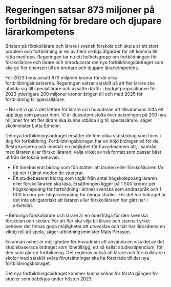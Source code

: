 # Regeringen satsar 873 miljoner på fortbildning för bredare och djupare lärarkompetens

Bristen på förskollärare och lärare i svensk förskola och skola är ett stort problem och fortbildning är en av flera viktiga åtgärder för att komma till rätta med den. Regeringen tar nu ett helhetsgrepp om fortbildningen för förskollärare och lärare och introducerar det nya fortbildningsbidraget som ska ge fler chansen till en bredare och djupare lärarkompetens.

För 2023 finns avsatt 673 miljoner kronor för de olika fortbildningsinsatserna. Regeringen satsar särskilt på att fler lärare ska utbilda sig till speciallärare och avsatte därför i budgetpropositionen för 2023 ytterligare 200 miljoner kronor årligen till och med 2025 för fortbildning till speciallärare.

– Nu vill vi göra det lättare för lärare och huvudmän att tillsammans hitta ett upplägg som passar dem. Vi är dessutom stolta över satsningen på 200 nya miljoner för att fler lärare ska kunna utbilda sig till speciallärare, säger skolminister Lotta Edholm.

Det nya fortbildningsbidraget ersätter de fem olika statsbidrag som finns i dag för fortbildning. Fortbildningsbidraget har en höjd bidragsnivå för de flesta kurserna och innebär en möjlighet för huvudmannen att, i samråd med läraren eller förskolläraren, välja vilket av två format som passar bäst utifrån de lokala behoven.

* Ett lönebaserat bidrag som förutsätter att läraren eller förskolläraren får gå ner i tjänst medan de studerar.
* Ett studiebaserat bidrag som utgår från antal högskolepoäng läraren eller förskolläraren ska läsa. Ersättningen ligger på 1 500 kronor per högskolepoäng för fortbildning i ämnet svenska som andraspråk och 1 000 kronor per högskolepoäng för övriga studier. För det här bidraget är det inte obligatoriskt att läraren eller förskolläraren har gått ner i arbetstid.

– Behöriga förskollärare och lärare är en ödesfråga för den svenska förskolan och skolan. För att fler ska vilja bli lärare och stanna i yrket behöver det finnas goda möjligheter att utvecklas och här har lärosätena en viktig roll att spela, säger utbildningsminister Mats Persson.

En annan nyhet är möjligheten för huvudmän att använda en viss del av det studiebaserade bidraget som lönetillägg, ett så kallat studiestipendium, för den som går en fortbildning. Det regleras också att lärare och förskollärare i skolor med särskilt svåra förutsättningar ska ha företräde till det nya fortbildningsbidraget.

Det nya fortbildningsbidraget kommer kunna sökas för första gången för studier som påbörjas under hösten 2023.
